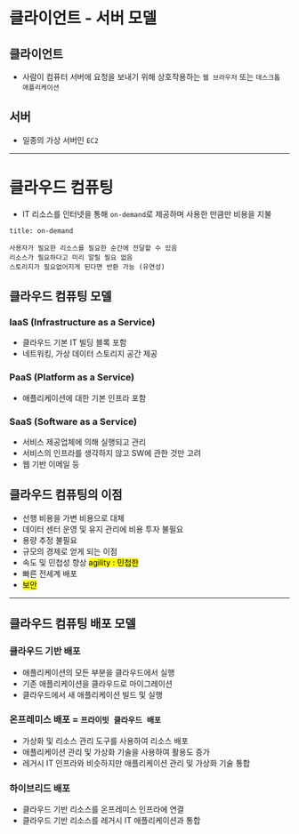 # 클라이언트 - 서버 모델
## 클라이언트
- 사람이 컴퓨터 서버에 요청을 보내기 위해 상호작용하는 `웹 브라우저` 또는 `데스크톱 애플리케이션`

## 서버
- 일종의 가상 서버인 `EC2`

<hr>


# 클라우드 컴퓨팅
- IT 리소스를 인터넷을 통해 `on-demand`로 제공하며 사용한 만큼만 비용을 지불

```ad-info
title: on-demand

사용자가 필요한 리소스를 필요한 순간에 전달할 수 있음
리소스가 필요하다고 미리 알릴 필요 없음
스토리지가 필요없어지게 된다면 반환 가능 (유연성)
```

## 클라우드 컴퓨팅 모델
### IaaS (Infrastructure as a Service)
- 클라우드 기본 IT 빌딩 블록 포함
- 네트워킹, 가상 데이터 스토리지 공간 제공

### PaaS (Platform as a Service)
- 애플리케이션에 대한 기본 인프라 포함

### SaaS (Software as a Service)
- 서비스 제공업체에 의해 실행되고 관리
- 서비스의 인프라를 생각하지 않고 SW에 관한 것만 고려
- 웹 기반 이메일 등

## 클라우드 컴퓨팅의 이점
- 선행 비용을 가변 비용으로 대체
- 데이터 센터 운영 및 유지 관리에 비용 투자 불필요
- 용량 추정 불필요
- 규모의 경제로 얻게 되는 이점
- 속도 및 민첩성 향상  <mark>agility : 민첩한</mark>
- 빠른 전세계 배포
- <mark> 보안 </mark>

<hr>

## 클라우드 컴퓨팅 배포 모델

### 클라우드 기반 배포
- 애플리케이션의 모든 부분을 클라우드에서 실행
- 기존 애플리케이션을 클라우드로 마이그레이션
- 클라우드에서 새 애플리케이션 빌드 및 실행

### 온프레미스 배포 = `프라이빗 클라우드 배포`
- 가상화 및 리소스 관리 도구를 사용하여 리소스 배포
- 애플리케이션 관리 및 가상화 기술을 사용하여 활용도 증가
- 레거시 IT 인프라와 비슷하지만 애플리케이션 관리 및 가상화 기술 통합

### 하이브리드 배포
- 클라우드 기반 리소스를 온프레미스 인프라에 연결
- 클라우드 기반 리소스를 레거시 IT 애플리케이션과 통합


